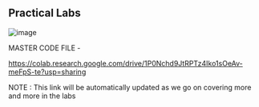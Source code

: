 ## Practical Labs

![image](https://github.com/user-attachments/assets/ad516fa5-f53f-4cf4-af7c-ccbe08c2be69)

MASTER CODE FILE - 

https://colab.research.google.com/drive/1P0Nchd9JtRPTz4Iko1sOeAv-meFpS-te?usp=sharing

NOTE : This link will be automatically updated as we go on covering more and more in the labs
